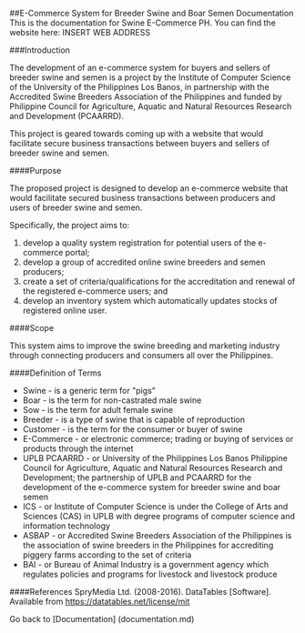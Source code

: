 ##E-Commerce System for Breeder Swine and Boar Semen Documentation
This is the documentation for Swine E-Commerce PH. You can find the website here: INSERT WEB ADDRESS

###Introduction

The development of an e-commerce system for buyers and sellers of breeder swine and semen is a project by the Institute of Computer Science of the University of the Philippines Los Banos, in partnership with the Accredited Swine Breeders Association of the Philippines and funded by Philippine Council for Agriculture, Aquatic and Natural Resources Research and Development (PCAARRD).

This project is geared towards coming up with a website that would facilitate secure business transactions between buyers and sellers of breeder swine and semen.

####Purpose

The proposed project is designed to develop an e-commerce website that would facilitate secured business transactions between producers and users of breeder swine and semen.

Specifically, the project aims to:

1. develop a quality system registration for potential users of the e-commerce portal;
2. develop a group of accredited online swine breeders and semen producers;
3. create a set of criteria/qualifications for the accreditation and renewal of the registered e-commerce users; and
4. develop an inventory system which automatically updates stocks of registered online user.

####Scope

This system aims to improve the swine breeding and marketing industry through connecting producers and consumers all over the Philippines.

####Definition of Terms

* Swine - is a generic term for "pigs"
* Boar - is the term for non-castrated male swine
* Sow - is the term for adult female swine
* Breeder - is a type of swine that is capable of reproduction
* Customer - is the term for the consumer or buyer of swine
* E-Commerce - or electronic commerce; trading or buying of services or products through the internet
* UPLB PCAARRD - or University of the Philippines Los Banos Philippine Council for Agriculture, Aquatic and Natural Resources Research
and Development; the partnership of UPLB and PCAARRD for the development of the e-commerce system for breeder swine and boar semen
* ICS - or Institute of Computer Science is under the College of Arts and Sciences (CAS) in UPLB with degree programs of computer science and information technology
* ASBAP - or Accredited Swine Breeders Association of the Philippines is the association of swine breeders in the Philippines for accrediting piggery farms according to the set of criteria
* BAI - or Bureau of Animal Industry is a government agency which regulates policies and programs for livestock and livestock produce

####References
SpryMedia Ltd. (2008-2016). DataTables [Software]. Available from https://datatables.net/license/mit


Go back to [Documentation] (documentation.md)
